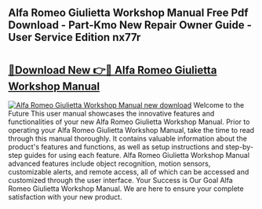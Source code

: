 ## Alfa Romeo Giulietta Workshop Manual Free Pdf Download - Part-Kmo New Repair Owner Guide - User Service Edition nx77r

# <h2><a href="http://cf18985.oget.top/?id=Alfa+Romeo+Giulietta+Workshop+Manual">🔗Download New 👉🔴 Alfa Romeo Giulietta Workshop Manual</a></h2>

[![Alfa Romeo Giulietta Workshop Manual new download](https://i.imgur.com/5g1atiW.png)](http://cf18985.oget.top/?id=Alfa+Romeo+Giulietta+Workshop+Manual)
Welcome to the Future This user manual showcases the innovative features and functionalities of your new Alfa Romeo Giulietta Workshop Manual. Prior to operating your Alfa Romeo Giulietta Workshop Manual, take the time to read through this manual thoroughly. It contains valuable information about the product's features and functions, as well as setup instructions and step-by-step guides for using each feature. Alfa Romeo Giulietta Workshop Manual advanced features include object recognition, motion sensors, customizable alerts, and remote access, all of which can be accessed and customized through the user interface. Your Success is Our Goal Alfa Romeo Giulietta Workshop Manual. We are here to ensure your complete satisfaction with your new product.
